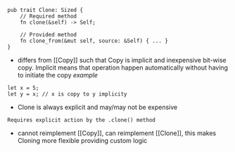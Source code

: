 ```
pub trait Clone: Sized {
    // Required method
    fn clone(&self) -> Self;

    // Provided method
    fn clone_from(&mut self, source: &Self) { ... }
}
```
- differs from [[Copy]] such that Copy is implicit and inexpensive bit-wise copy. Implicit means that operation happen automatically without having to initiate the copy 
  *example*
~~~
let x = 5;
let y = x; // x is copy to y implicity
~~~
- Clone is always explicit and may/may not be expensive
~~~
Requires explicit action by the .clone() method 
~~~
- cannot reimplement [[Copy]], can reimplement [[Clone]], this makes Cloning more flexible providing custom logic
